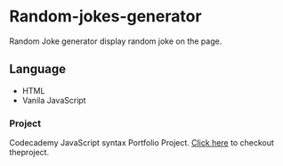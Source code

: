# Random-jokes-generator
  Random Joke generator display random joke on the page.
## Language
+ HTML
+ Vanila JavaScript

### Project
Codecademy JavaScript syntax Portfolio Project.
[Click here]() to checkout theproject.
